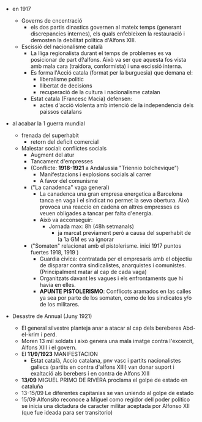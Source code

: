 - en 1917
	- Governs de cncentració
		- els dos partis dinastics governen al mateix temps (generant discrepancies internes), els quals enfebleixen la restauració i demosten la debilitat política d'Alfons XIII.
	- Escissió del nacionalisme català
		- La lliga regionalista durant el temps de problemes es va posicionar de part d?alfons. Això va ser que aquesta fos vista amb mala cara (traidora, conformista) i una escissió interna.
		- Es forma l'Acció catala (format per la burguesia) que demana el:
			- liberalisme politic
			- llibertat de decisions
			- recuperació de la cultura i nacionalisme catalan
		- Estat catala (Francesc Macia) defensen:
			- actes d'acció violenta amb intenció de la independencia dels paissos catalans
- al acabar la 1 guerra mundial
	- frenada del superhabit
		- retorn del deficit comercial
	- Malestar social: conflictes socials
		- Augment del atur
		- Tancament d'empresses
		- (Conflicte: **1918-1921** a Andalussia "Triennio bolchevique")
			- Manifestacions i explosions socials al carrer
			- A favor del comunisme 
		- ("La canadenca" vaga general)
			- La canadenca una gran empresa energetica a Barcelona tanca en vaga i el sindicat no permet la seva obertura. Això provoca una reaccio en cadena on altres empresses es veuen obligades a tancar per falta d'energia.
			- Això va acconseguir:
				- Jornada max: 8h (48h setmanals)
					- ja marcat previament però a causa del superhabit de la 1a GM es va ignorar
		- ("Somaten" relacionat amb el pistolerisme. inici 1917 puntos fuertes 1918, 1919 )
			- Guardia civica: contratada per el empresaris amb el objectiu de disparar contra sindicalistes, anarquistes i comunistes. (Principalment matar al cap de cada vaga)
			- Organitzats davant les vagues i els enfrontaments que hi havia en elles.
			- **APUNTE PISTOLERISMO**: Conflicots aramados en las calles ya sea por parte de los somaten, como de los sindicatos y/o de los militares.

- Desastre de Annual (Juny 1921)
	- El general silvestre planteja anar a atacar al cap dels bereberes Abd-el-krim i perd.
	- Moren 13 mil soldats i això genera una mala imatge contra l'excercit, Alfons XIII i el govern.
	- El **11/9/1923** MANIFESTACION 
		- Estat català, Accio catalana, pnv vasc i partits nacionalistes gallecs (partits en contra d'alfons XIII) van donar suport i exaltació als berebers i en contra de Alfons XIII
	- **13/09** MIGUEL PRIMO DE RIVERA proclama el golpe de estado en cataluña
	- 13-15/09 Le diferentes capitanias se van uniendo al golpe de estado
	- 15/09 Alfonsito reconoce a Miguel como regidor dell poder politico se inicia una dictadura de caracter militar aceptada por Alfonso XII (que fue ideada para ser transitorio)